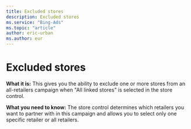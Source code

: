 ```yaml
---
title: Excluded stores
description: Excluded stores
ms.service: "Bing-Ads"
ms.topic: "article"
author: eric-urban
ms.author: eur
---
```


# Excluded stores

**What it is:**  This gives you the ability to exclude one or more stores from an all-retailers campaign when "All linked stores" is selected in the store control.

**What you need to know:**  The store control determines which retailers you want to partner with in this campaign and allows you to select only one specific retailer or all retailers.


